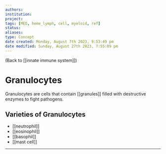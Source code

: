 ```yaml
---
authors: 
institution: 
project: 
tags: [MED, heme_lymph, cell, myeloid, ref]
status: 
aliases: 
type: Concept
date created: Monday, August 7th 2023, 9:53:49 pm
date modified: Sunday, August 27th 2023, 7:55:09 pm
---
```


(Back to [[innate immune system]])

# Granulocytes

Granulocytes are cells that contain [[granules]] filled with destructive enzymes to fight pathogens.

## Varieties of Granulocytes
- [[neutrophil]]
- [[eosinophil]]
- [[basophil]]
- [[mast cell]]

---
